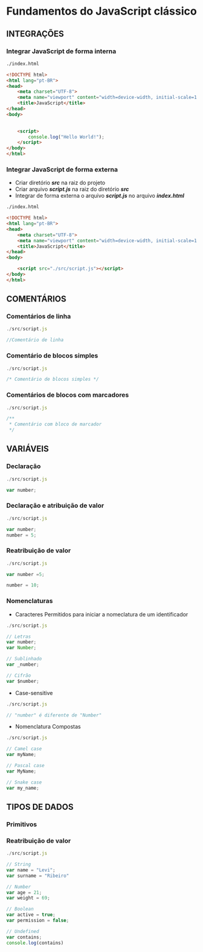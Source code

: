 # Fundamentos do JavaScript clássico

## INTEGRAÇÕES

### Integrar JavaScript de forma interna

~~~ html
./index.html

<!DOCTYPE html>
<html lang="pt-BR">
<head>
    <meta charset="UTF-8">
    <meta name="viewport" content="width=device-width, initial-scale=1.0">
    <title>JavaScript</title>
</head>
<body>

    
    <script>
        console.log("Hello World!");
    </script>
</body>
</html>
~~~

### Integrar JavaScript de forma externa

- Criar diretório ***src*** na raiz do projeto
- Criar arquivo ***script.js*** na raiz do diretório ***src***
- Integrar de forma externa o arquivo ***script.js*** no arquivo ***index.html***

~~~ html
./index.html

<!DOCTYPE html>
<html lang="pt-BR">
<head>
    <meta charset="UTF-8">
    <meta name="viewport" content="width=device-width, initial-scale=1.0">
    <title>JavaScript</title>
</head>
<body>

    <script src="./src/script.js"></script>
</body>
</html>
~~~

## COMENTÁRIOS

### Comentários de linha

~~~ JavaScript
./src/script.js

//Comentário de linha

~~~

### Comentário de blocos simples

~~~ JavaScript
./src/script.js

/* Comentário de blocos simples */

~~~

### Comentários de blocos com marcadores

~~~ JavaScript
./src/script.js

/**
 * Comentário com bloco de marcador
 */

~~~

## VARIÁVEIS

### Declaração

~~~ JavaScript
./src/script.js

var number;

~~~

### Declaração e atribuição de valor

~~~ JavaScript
./src/script.js

var number;
number = 5;

~~~

### Reatribuição de valor

~~~ JavaScript
./src/script.js

var number =5;

number = 10;

~~~

### Nomenclaturas

- Caracteres Permitidos para iniciar a nomeclatura de um identificador

~~~ JavaScript
./src/script.js

// Letras 
var number;
var Number;

// Sublinhado 
var _number;

// Cifrão
var $number;

~~~

- Case-sensitive

~~~ JavaScript
./src/script.js

// "number" é diferente de "Number"

~~~

- Nomenclatura Compostas

~~~ JavaScript
./src/script.js

// Camel case
var myName;

// Pascal case
var MyName;

// Snake case
var my_name;

~~~

## TIPOS DE DADOS

### Primitivos

### Reatribuição de valor

~~~ JavaScript
./src/script.js

// String
var name = "Levi";
var surname = "Ribeiro"

// Number
var age = 21;
var weight = 69;

// Boolean
var active = true;
var permission = false;

// Undefined
var contains;
console.log(contains)


~~~